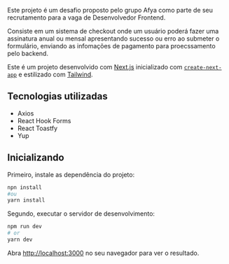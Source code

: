 Este projeto é um desafio proposto pelo grupo Afya como parte de seu recrutamento para a vaga de Desenvolvedor Frontend.

Consiste em um sistema de checkout onde um usuário poderá fazer uma assinatura anual ou mensal apresentando sucesso ou erro ao submeter o formulário, enviando as infomações de pagamento para proecssamento pelo backend.

Este é um projeto desenvolvido com [Next.js](https://nextjs.org/) inicializado com [`create-next-app`](https://github.com/vercel/next.js/tree/canary/packages/create-next-app) e estilizado com [Tailwind](https://v2.tailwindcss.com/).

## Tecnologias utilizadas

- Axios
- React Hook Forms
- React Toastfy
- Yup

## Inicializando

Primeiro, instale as dependência do projeto:

```bash
npn install
#ou
yarn install
```

Segundo, executar o servidor de desenvolvimento:

```bash
npm run dev
# or
yarn dev
```

Abra [http://localhost:3000](http://localhost:3000) no seu navegador para ver o resultado.
